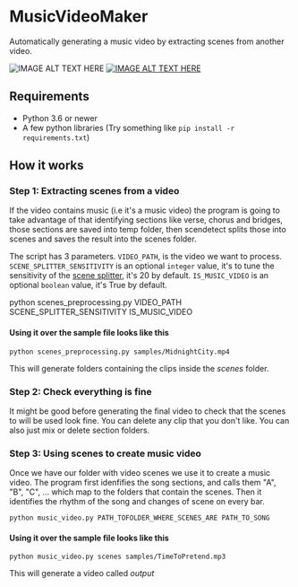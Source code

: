 # MusicVideoMaker
Automatically generating a music video by extracting scenes from another video.

![IMAGE ALT TEXT HERE](https://i.ytimg.com/vi/tDi7jL-jiu4/hqdefault.jpg)
[![IMAGE ALT TEXT HERE](https://i.ytimg.com/vi/tDi7jL-jiu4/hqdefault.jpg)](https://youtu.be/tDi7jL-jiu4)

## Requirements

- Python 3.6 or newer
- A few python libraries (Try something like `pip install -r requirements.txt`)

## How it works

### Step 1: Extracting scenes from a video

If the video contains music (i.e it's a music video) the program is going to take advantage of that identifying sections like verse, chorus and bridges, those sections are saved into temp folder, then scendetect splits those into scenes and saves the result into the scenes folder.

The script has 3 parameters. `VIDEO_PATH`, is the video we want to process. `SCENE_SPLITTER_SENSITIVITY` is an optional `integer` value, it's to tune the sensitivity of the [scene splitter](https://pyscenedetect.readthedocs.io/en/latest/examples/usage-example/), it's 20 by default. `IS_MUSIC_VIDEO` is an optional `boolean` value, it's True by default.

python scenes_preprocessing.py VIDEO_PATH SCENE_SPLITTER_SENSITIVITY IS_MUSIC_VIDEO

#### Using it over the sample file looks like this

`python scenes_preprocessing.py samples/MidnightCity.mp4`

This will generate folders containing the clips inside the _scenes_ folder.

### Step 2: Check everything is fine

It might be good before generating the final video to check that the scenes to will be used look fine. You can delete any clip that you don't like. You can also just mix or delete section folders.

### Step 3: Using scenes to create music video

Once we have our folder with video scenes we use it to create a music video. The program first idenfifies the song sections, and calls them "A", "B", "C", ... which map to the folders that contain the scenes. Then it identifies the rhythm of the song and changes of scene on every bar.

`python music_video.py PATH_TOFOLDER_WHERE_SCENES_ARE PATH_TO_SONG`

#### Using it over the sample file looks like this

`python music_video.py scenes samples/TimeToPretend.mp3`

This will generate a video called _output_
